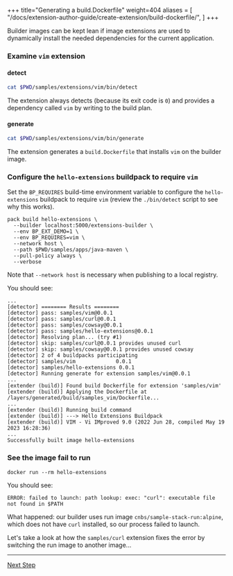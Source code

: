 +++
title="Generating a build.Dockerfile"
weight=404
aliases = [
  "/docs/extension-author-guide/create-extension/build-dockerfile/",
  ]
+++

<!-- test:suite=dockerfiles;weight=4 -->

Builder images can be kept lean if image extensions are used to dynamically install the needed dependencies
for the current application.

### Examine `vim` extension

#### detect

<!-- test:exec -->
```bash
cat $PWD/samples/extensions/vim/bin/detect
```

The extension always detects (because its exit code is `0`) and provides a dependency called `vim` by writing to the build plan.

#### generate

<!-- test:exec -->
```bash
cat $PWD/samples/extensions/vim/bin/generate
```

The extension generates a `build.Dockerfile` that installs `vim` on the builder image.

### Configure the `hello-extensions` buildpack to require `vim`

Set the `BP_REQUIRES` build-time environment variable to configure the `hello-extensions` buildpack to require `vim` (review the `./bin/detect` script to see why this works).

<!-- test:exec -->
```
pack build hello-extensions \
  --builder localhost:5000/extensions-builder \
  --env BP_EXT_DEMO=1 \
  --env BP_REQUIRES=vim \
  --network host \
  --path $PWD/samples/apps/java-maven \
  --pull-policy always \
  --verbose
```

Note that `--network host` is necessary when publishing to a local registry.

You should see:

```
...
[detector] ======== Results ========
[detector] pass: samples/vim@0.0.1
[detector] pass: samples/curl@0.0.1
[detector] pass: samples/cowsay@0.0.1
[detector] pass: samples/hello-extensions@0.0.1
[detector] Resolving plan... (try #1)
[detector] skip: samples/curl@0.0.1 provides unused curl
[detector] skip: samples/cowsay@0.0.1 provides unused cowsay
[detector] 2 of 4 buildpacks participating
[detector] samples/vim             0.0.1
[detector] samples/hello-extensions 0.0.1
[detector] Running generate for extension samples/vim@0.0.1
...
[extender (build)] Found build Dockerfile for extension 'samples/vim'
[extender (build)] Applying the Dockerfile at /layers/generated/build/samples_vim/Dockerfile...
...
[extender (build)] Running build command
[extender (build)] ---> Hello Extensions Buildpack
[extender (build)] VIM - Vi IMproved 9.0 (2022 Jun 28, compiled May 19 2023 16:28:36)
...
Successfully built image hello-extensions
```

### See the image fail to run

```
docker run --rm hello-extensions
```

You should see:

```
ERROR: failed to launch: path lookup: exec: "curl": executable file not found in $PATH
```

What happened: our builder uses run image `cnbs/sample-stack-run:alpine`, which does not have `curl` installed, so our
  process failed to launch.

Let's take a look at how the `samples/curl` extension fixes the error by switching the run image to another image...

<!--+ if false+-->
---

<a href="/docs/extension-guide/create-extension/run-dockerfile-switch" class="button bg-pink">Next Step</a>
